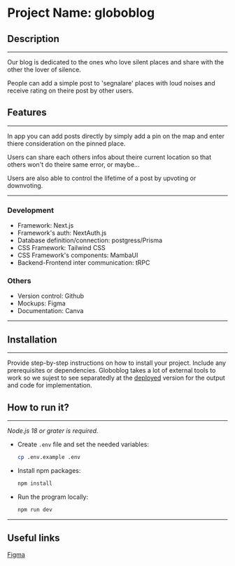 # Project Name: globoblog

## Description
---
Our blog is dedicated to the ones who love silent places and share with the other the lover of silence.

People can add a simple post to 'segnalare' places with loud noises and receive rating on theire post by other users. 

## Features
---
In app you can add posts directly by simply add a pin on the map and enter thiere consideration on the pinned place.

Users can share each others infos about theire current location so that others won't do theire same error, or maybe...

Users are also able to control the lifetime of a post by upvoting or downvoting.

---
### Development
- Framework: Next.js
- Framework's auth: NextAuth.js
- Database definition/connection: postgress/Prisma
- CSS Framework: Tailwind CSS
- CSS Framework's components: MambaUI
- Backend-Frontend inter communication: tRPC

### Others
- Version control: Github
- Mockups: Figma
- Documentation: Canva

---
## Installation
---
Provide step-by-step instructions on how to install your project. Include any prerequisites or dependencies.
Globoblog takes a lot of external tools to work so we sujest to see separatedly at the [deployed](http://globoblog.vercel.app) version for the output and code for implementation.

## How to run it?
---
*Node.js 18 or grater is required.*

- Create `.env` file and set the needed variables:

  ```bash
  cp .env.example .env
  ```

- Install npm packages:

  ```bash
  npm install
  ```

- Run the program locally:

  ```bash
  npm run dev
  ```

---

## Useful links

[Figma](https://www.figma.com/design/1ZnstAUSGqACMcZJ9KFt6E/Untitled?node-id=0-1&t=JRa5eD2otmoccDNI-1)